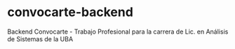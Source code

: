 # convocarte-backend
Backend Convocarte - Trabajo Profesional para la carrera de Lic. en Análisis de Sistemas de la UBA
